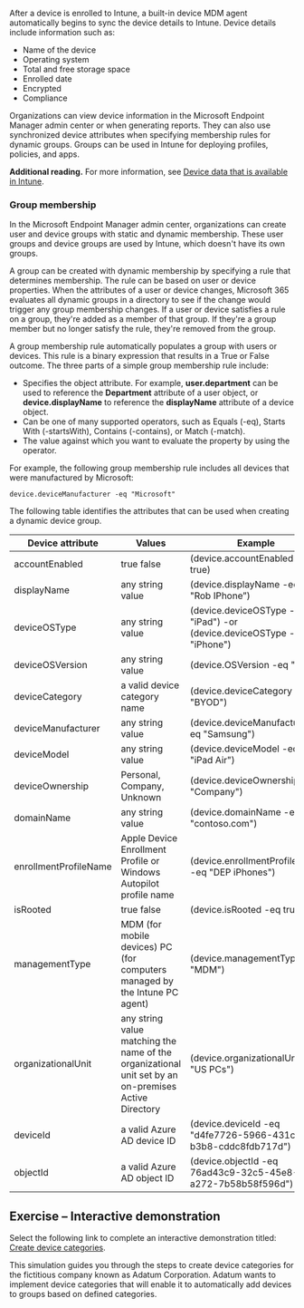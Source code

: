 After a device is enrolled to Intune, a built-in device MDM agent automatically begins to sync the device details to Intune. Device details include information such as:

 -  Name of the device
 -  Operating system
 -  Total and free storage space
 -  Enrolled date
 -  Encrypted
 -  Compliance

Organizations can view device information in the Microsoft Endpoint Manager admin center or when generating reports. They can also use synchronized device attributes when specifying membership rules for dynamic groups. Groups can be used in Intune for deploying profiles, policies, and apps.

**Additional reading.** For more information, see [Device data that is available in Intune](/intune/device-inventory?azure-portal=true).

### Group membership

In the Microsoft Endpoint Manager admin center, organizations can create user and device groups with static and dynamic membership. These user groups and device groups are used by Intune, which doesn't have its own groups.

A group can be created with dynamic membership by specifying a rule that determines membership. The rule can be based on user or device properties. When the attributes of a user or device changes, Microsoft 365 evaluates all dynamic groups in a directory to see if the change would trigger any group membership changes. If a user or device satisfies a rule on a group, they're added as a member of that group. If they're a group member but no longer satisfy the rule, they're removed from the group.

A group membership rule automatically populates a group with users or devices. This rule is a binary expression that results in a True or False outcome. The three parts of a simple group membership rule include:

 -  Specifies the object attribute. For example, **user.department** can be used to reference the **Department** attribute of a user object, or **device.displayName** to reference the **displayName** attribute of a device object.
 -  Can be one of many supported operators, such as Equals (-eq), Starts With (-startsWith), Contains (-contains), or Match (-match).
 -  The value against which you want to evaluate the property by using the operator.

For example, the following group membership rule includes all devices that were manufactured by Microsoft:

`device.deviceManufacturer -eq "Microsoft"`

The following table identifies the attributes that can be used when creating a dynamic device group.

| **Device attribute**  | **Values**                                                                                           | **Example**                                                             |
| --------------------- | ---------------------------------------------------------------------------------------------------- | ----------------------------------------------------------------------- |
| accountEnabled        | true false                                                                                           | (device.accountEnabled -eq true)                                        |
| displayName           | any string value                                                                                     | (device.displayName -eq "Rob IPhone”)                                   |
| deviceOSType          | any string value                                                                                     | (device.deviceOSType -eq "iPad") -or (device.deviceOSType -eq "iPhone") |
| deviceOSVersion       | any string value                                                                                     | (device.OSVersion -eq "9.1")                                            |
| deviceCategory        | a valid device category name                                                                         | (device.deviceCategory -eq "BYOD")                                      |
| deviceManufacturer    | any string value                                                                                     | (device.deviceManufacturer -eq "Samsung")                               |
| deviceModel           | any string value                                                                                     | (device.deviceModel -eq "iPad Air")                                     |
| deviceOwnership       | Personal, Company, Unknown                                                                           | (device.deviceOwnership -eq "Company")                                  |
| domainName            | any string value                                                                                     | (device.domainName -eq "contoso.com")                                   |
| enrollmentProfileName | Apple Device Enrollment Profile or Windows Autopilot profile name                                    | (device.enrollmentProfileName -eq "DEP iPhones")                        |
| isRooted              | true false                                                                                           | (device.isRooted -eq true)                                              |
| managementType        | MDM (for mobile devices) PC (for computers managed by the Intune PC agent)                           | (device.managementType -eq "MDM")                                       |
| organizationalUnit    | any string value matching the name of the organizational unit set by an on-premises Active Directory | (device.organizationalUnit -eq "US PCs")                                |
| deviceId              | a valid Azure AD device ID                                                                           | (device.deviceId -eq "d4fe7726-5966-431c-b3b8-cddc8fdb717d")            |
| objectId              | a valid Azure AD object ID                                                                           | (device.objectId -eq 76ad43c9-32c5-45e8-a272-7b58b58f596d")             |

## **Exercise – Interactive demonstration**

Select the following link to complete an interactive demonstration titled: [Create device categories](https://edxinteractivepage.blob.core.windows.net/edxpages/MS-101/M11-L10-E5-T1/index.html?azure-portal=true).

This simulation guides you through the steps to create device categories for the fictitious company known as Adatum Corporation. Adatum wants to implement device categories that will enable it to automatically add devices to groups based on defined categories.
